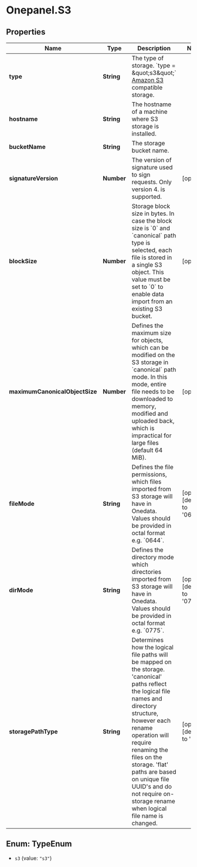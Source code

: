 # Onepanel.S3

## Properties
Name | Type | Description | Notes
------------ | ------------- | ------------- | -------------
**type** | **String** | The type of storage.  &#x60;type &#x3D; \&quot;s3\&quot;&#x60;  [Amazon S3](http://docs.aws.amazon.com/AmazonS3/latest/API/Welcome.html) compatible storage.  | 
**hostname** | **String** | The hostname of a machine where S3 storage is installed. | 
**bucketName** | **String** | The storage bucket name. | 
**signatureVersion** | **Number** | The version of signature used to sign requests. Only version 4. is supported.  | [optional] 
**blockSize** | **Number** | Storage block size in bytes. In case the block size is &#x60;0&#x60; and &#x60;canonical&#x60; path type is selected, each file is stored in a single S3 object. This value must be set to &#x60;0&#x60; to enable data import from an existing S3 bucket.  | [optional] 
**maximumCanonicalObjectSize** | **Number** | Defines the maximum size for objects, which can be modified on the S3 storage in &#x60;canonical&#x60; path mode. In this mode, entire file needs to be downloaded to memory, modified and uploaded back, which is impractical for large files (default 64 MiB).  | [optional] 
**fileMode** | **String** | Defines the file permissions, which files imported from S3 storage will have in Onedata. Values should be provided in octal format e.g. &#x60;0644&#x60;.  | [optional] [default to &#39;0664&#39;]
**dirMode** | **String** | Defines the directory mode which directories imported from S3 storage will have in Onedata. Values should be provided in octal format e.g. &#x60;0775&#x60;.  | [optional] [default to &#39;0775&#39;]
**storagePathType** | **String** | Determines how the logical file paths will be mapped on the storage. &#39;canonical&#39; paths reflect the logical file names and directory structure, however each rename operation will require renaming the files on the storage. &#39;flat&#39; paths are based on unique file UUID&#39;s and do not require on-storage rename when logical file name is changed.  | [optional] [default to &#39;flat&#39;]


<a name="TypeEnum"></a>
## Enum: TypeEnum


* `s3` (value: `"s3"`)




